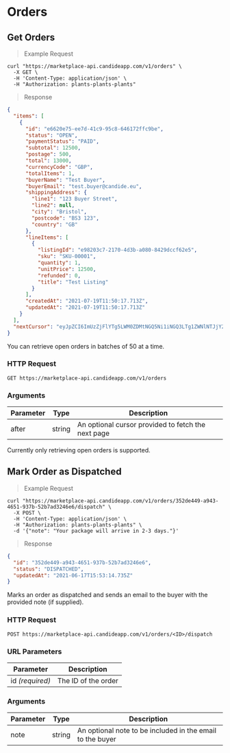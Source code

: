 # Orders

## Get Orders

> Example Request

```shell
curl "https://marketplace-api.candideapp.com/v1/orders" \
  -X GET \
  -H 'Content-Type: application/json' \
  -H "Authorization: plants-plants-plants"
```

> Response

```json
{
  "items": [
    {
      "id": "e6620e75-ee7d-41c9-95c8-646172ffc9be",
      "status": "OPEN",
      "paymentStatus": "PAID",
      "subtotal": 12500,
      "postage": 500,
      "total": 13000,
      "currencyCode": "GBP",
      "totalItems": 1,
      "buyerName": "Test Buyer",
      "buyerEmail": "test.buyer@candide.eu",
      "shippingAddress": {
        "line1": "123 Buyer Street",
        "line2": null,
        "city": "Bristol",
        "postcode": "BS3 123",
        "country": "GB"
      },
      "lineItems": [
        {
          "listingId": "e98203c7-2170-4d3b-a080-8429dccf62e5",
          "sku": "SKU-00001",
          "quantity": 1,
          "unitPrice": 12500,
          "refunded": 0,
          "title": "Test Listing"
        }
      ],
      "createdAt": "2021-07-19T11:50:17.713Z",
      "updatedAt": "2021-07-19T11:50:17.713Z"
    }
  ],
  "nextCursor": "eyJpZCI6ImUzZjFlYTg5LWM0ZDMtNGQ5Ni1iNGQ3LTg1ZWNlNTJjY2YxYyIsImNyZWF0ZWRBdCI6IjIwMjAtMTEtMDRUMTM6NTk6MzYuNzM1WiJ9"
}
```

You can retrieve open orders in batches of 50 at a time.

### HTTP Request

`GET https://marketplace-api.candideapp.com/v1/orders`

### Arguments

| Parameter                | Type   | Description                                                                           |
| ------------------------ | ------ | ------------------------------------------------------------------------------------- |
| after                    | string | An optional cursor provided to fetch the next page                                    |

<aside class="notice">
Currently only retrieving open orders is supported.
</aside>

## Mark Order as Dispatched

> Example Request

```shell
curl "https://marketplace-api.candideapp.com/v1/orders/352de449-a943-4651-937b-52b7ad3246e6/dispatch" \
  -X POST \
  -H 'Content-Type: application/json' \
  -H "Authorization: plants-plants-plants" \
  -d '{"note": "Your package will arrive in 2-3 days."}'
```

> Response

```json
{
  "id": "352de449-a943-4651-937b-52b7ad3246e6",
  "status": "DISPATCHED",
  "updatedAt": "2021-06-17T15:53:14.735Z"
}
```

Marks an order as dispatched and sends an email to the buyer with the provided note (if supplied).

### HTTP Request

`POST https://marketplace-api.candideapp.com/v1/orders/<ID>/dispatch`

### URL Parameters

| Parameter        | Description                                 |
| ---------------- | ------------------------------------------- |
| id _(required)_  | The ID of the order |

### Arguments

| Parameter | Type   | Description                                                                           |
| --------- | ------ | ------------------------------------------------------------------------------------- |
| note      | string | An optional note to be included in the email to the buyer                             |
